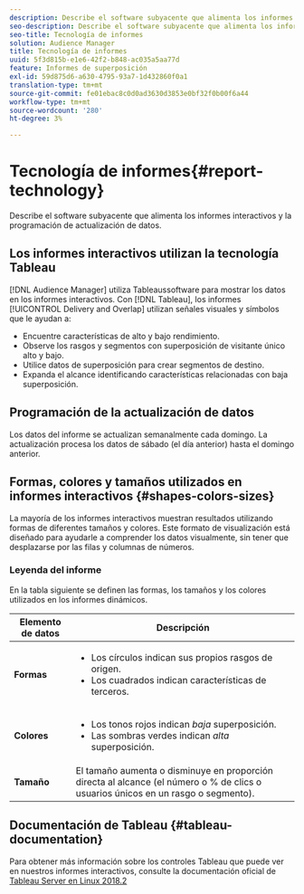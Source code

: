```yaml
---
description: Describe el software subyacente que alimenta los informes interactivos y la programación de actualización de datos.
seo-description: Describe el software subyacente que alimenta los informes interactivos y la programación de actualización de datos.
seo-title: Tecnología de informes
solution: Audience Manager
title: Tecnología de informes
uuid: 5f3d815b-e1e6-42f2-b848-ac035a5aa77d
feature: Informes de superposición
exl-id: 59d875d6-a630-4795-93a7-1d432860f0a1
translation-type: tm+mt
source-git-commit: fe01ebac8c0d0ad3630d3853e0bf32f0b00f6a44
workflow-type: tm+mt
source-wordcount: '280'
ht-degree: 3%

---
```


# Tecnología de informes{#report-technology}

Describe el software subyacente que alimenta los informes interactivos y la programación de actualización de datos.

<!-- 

c_report_technology.xml

 -->

## Los informes interactivos utilizan la tecnología Tableau

[!DNL Audience Manager] utiliza  [](https://www.tableausoftware.com/) Tableaussoftware para mostrar los datos en los informes interactivos. Con [!DNL Tableau], los informes [!UICONTROL Delivery and Overlap] utilizan señales visuales y símbolos que le ayudan a:

* Encuentre características de alto y bajo rendimiento.
* Observe los rasgos y segmentos con superposición de visitante único alto y bajo.
* Utilice datos de superposición para crear segmentos de destino.
* Expanda el alcance identificando características relacionadas con baja superposición.

## Programación de la actualización de datos

Los datos del informe se actualizan semanalmente cada domingo. La actualización procesa los datos de sábado (el día anterior) hasta el domingo anterior.

## Formas, colores y tamaños utilizados en informes interactivos {#shapes-colors-sizes}

La mayoría de los informes interactivos muestran resultados utilizando formas de diferentes tamaños y colores. Este formato de visualización está diseñado para ayudarle a comprender los datos visualmente, sin tener que desplazarse por las filas y columnas de números.

<!-- 

r_legend.xml

 -->

### Leyenda del informe

En la tabla siguiente se definen las formas, los tamaños y los colores utilizados en los informes dinámicos.

<table id="table_EC180A96E3784FC6B81FCFB546C4A3FA"> 
 <thead> 
  <tr> 
   <th colname="col1" class="entry"> Elemento de datos </th> 
   <th colname="col2" class="entry"> Descripción </th> 
  </tr> 
 </thead>
 <tbody> 
  <tr> 
   <td colname="col1"> <b>Formas</b> </td> 
   <td colname="col2"> 
    <ul id="ul_076773ABD0BB4CE6834ACFA8B3D6AC2E"> 
     <li id="li_BBAB37A6EC1549B48C0E4D3BFAF7062C">Los círculos indican sus propios rasgos de origen. </li> 
     <li id="li_371331AE984A4A999CE0596EA13987E0">Los cuadrados indican características de terceros. </li> 
    </ul> </td> 
  </tr> 
  <tr> 
   <td colname="col1"> <b>Colores</b> </td> 
   <td colname="col2"> 
    <ul id="ul_F5D243297F0C4E5A8EDCBD28A548869E"> 
     <li id="li_332EB873A35440E6BB6093E36A0FAC3D">Los tonos rojos indican <i>baja</i> superposición. </li> 
     <li id="li_29DFDB1218DF4069B5DCFF841D48EF56">Las sombras verdes indican <i>alta</i> superposición. </li> 
    </ul> </td> 
  </tr> 
  <tr> 
   <td colname="col1"> <b>Tamaño</b> </td> 
   <td colname="col2"> El tamaño aumenta o disminuye en proporción directa al alcance (el número o % de clics o usuarios únicos en un rasgo o segmento). </td> 
  </tr> 
 </tbody> 
</table>

## Documentación de Tableau {#tableau-documentation}

Para obtener más información sobre los controles Tableau que puede ver en nuestros informes interactivos, consulte la documentación oficial de [Tableau Server en Linux 2018.2](https://help.tableau.com/v2018.2/server-linux/en-us/get_started_server.htm)
